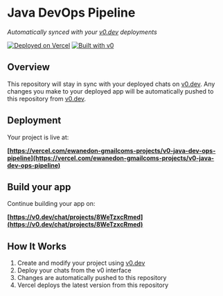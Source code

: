 # Java DevOps Pipeline

*Automatically synced with your [v0.dev](https://v0.dev) deployments*

[![Deployed on Vercel](https://img.shields.io/badge/Deployed%20on-Vercel-black?style=for-the-badge&logo=vercel)](https://vercel.com/ewanedon-gmailcoms-projects/v0-java-dev-ops-pipeline)
[![Built with v0](https://img.shields.io/badge/Built%20with-v0.dev-black?style=for-the-badge)](https://v0.dev/chat/projects/8WeTzxcRmed)

## Overview

This repository will stay in sync with your deployed chats on [v0.dev](https://v0.dev).
Any changes you make to your deployed app will be automatically pushed to this repository from [v0.dev](https://v0.dev).

## Deployment

Your project is live at:

**[https://vercel.com/ewanedon-gmailcoms-projects/v0-java-dev-ops-pipeline](https://vercel.com/ewanedon-gmailcoms-projects/v0-java-dev-ops-pipeline)**

## Build your app

Continue building your app on:

**[https://v0.dev/chat/projects/8WeTzxcRmed](https://v0.dev/chat/projects/8WeTzxcRmed)**

## How It Works

1. Create and modify your project using [v0.dev](https://v0.dev)
2. Deploy your chats from the v0 interface
3. Changes are automatically pushed to this repository
4. Vercel deploys the latest version from this repository